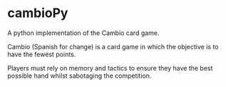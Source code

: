 # cambioPy
A python implementation of the Cambio card game.

Cambio (Spanish for change) is a card game in which the objective is to have the fewest points.

Players must rely on memory and tactics to ensure they have the best possible hand whilst 
sabotaging the competition.


